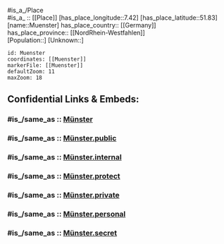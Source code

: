 ﻿---
confidential: public
isDeleted: false
location:
- 51.83
- 7.42
mapmarker: city
mapzoom:
- 7
- 12
SpocWebEntityId: 32678
tags:
- geo/City
type: City
---

#is_a_/Place  
#is_a_ :: [[Place]] 
[has_place_longitude::7.42] 
[has_place_latitude::51.83] 
[name::Muenster] 
has_place_country:: [[Germany]]  
has_place_province:: [[NordRhein-Westfahlen]]  
[Population::] 
[Unknown::] 


```leaflet
id: Muenster
coordinates: [[Muenster]] 
markerFile: [[Muenster]] 
defaultZoom: 11 
maxZoom: 18
```


## Confidential Links & Embeds: 

### #is_/same_as :: [Münster](/_Standards/Earth/Continent/Europe/Europe~Central/Germany/Germany~West/Nordrhein-Westfalen/counties~NW/Münster.md) 

### #is_/same_as :: [Münster.public](/_public/Earth/Continent/Europe/Europe~Central/Germany/Germany~West/Nordrhein-Westfalen/counties~NW/Münster.public.md) 

### #is_/same_as :: [Münster.internal](/_internal/Earth/Continent/Europe/Europe~Central/Germany/Germany~West/Nordrhein-Westfalen/counties~NW/Münster.internal.md) 

### #is_/same_as :: [Münster.protect](/_protect/Earth/Continent/Europe/Europe~Central/Germany/Germany~West/Nordrhein-Westfalen/counties~NW/Münster.protect.md) 

### #is_/same_as :: [Münster.private](/_private/Earth/Continent/Europe/Europe~Central/Germany/Germany~West/Nordrhein-Westfalen/counties~NW/Münster.private.md) 

### #is_/same_as :: [Münster.personal](/_personal/Earth/Continent/Europe/Europe~Central/Germany/Germany~West/Nordrhein-Westfalen/counties~NW/Münster.personal.md) 

### #is_/same_as :: [Münster.secret](/_secret/Earth/Continent/Europe/Europe~Central/Germany/Germany~West/Nordrhein-Westfalen/counties~NW/Münster.secret.md)

